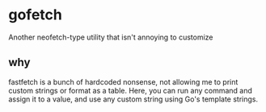 # gofetch

Another neofetch-type utility that isn't annoying to customize

## why

fastfetch is a bunch of hardcoded nonsense, not allowing me to print custom strings
or format as a table. Here, you can run any command and assign it to a value, and use
any custom string using Go's template strings.
